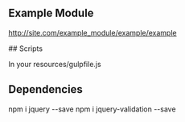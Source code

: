## Example Module
http://site.com/example_module/example/example

## Scripts

In your resources/gulpfile.js

## Dependencies

npm i jquery --save
npm i jquery-validation --save

